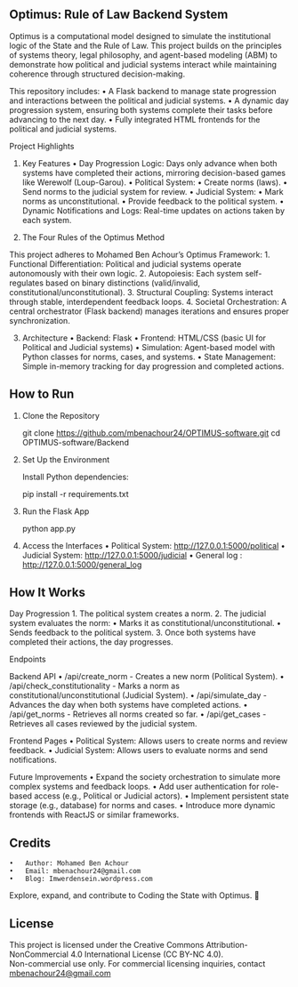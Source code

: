 Optimus: Rule of Law Backend System
--

Optimus is a computational model designed to simulate the institutional logic of the State and the Rule of Law. This project builds on the principles of systems theory, legal philosophy, and agent-based modeling (ABM) to demonstrate how political and judicial systems interact while maintaining coherence through structured decision-making.

This repository includes:
	•	A Flask backend to manage state progression and interactions between the political and judicial systems.
	•	A dynamic day progression system, ensuring both systems complete their tasks before advancing to the next day.
	•	Fully integrated HTML frontends for the political and judicial systems.

Project Highlights

1. Key Features
	•	Day Progression Logic: Days only advance when both systems have completed their actions, mirroring decision-based games like Werewolf (Loup-Garou).
	•	Political System:
	•	Create norms (laws).
	•	Send norms to the judicial system for review.
	•	Judicial System:
	•	Mark norms as unconstitutional.
	•	Provide feedback to the political system.
	•	Dynamic Notifications and Logs: Real-time updates on actions taken by each system.

3. The Four Rules of the Optimus Method

This project adheres to Mohamed Ben Achour’s Optimus Framework:
	1.	Functional Differentiation: Political and judicial systems operate autonomously with their own logic.
	2.	Autopoiesis: Each system self-regulates based on binary distinctions (valid/invalid, constitutional/unconstitutional).
	3.	Structural Coupling: Systems interact through stable, interdependent feedback loops.
	4.	Societal Orchestration: A central orchestrator (Flask backend) manages iterations and ensures proper synchronization.

3. Architecture
	•	Backend: Flask
	•	Frontend: HTML/CSS (basic UI for Political and Judicial systems)
	•	Simulation: Agent-based model with Python classes for norms, cases, and systems.
	•	State Management: Simple in-memory tracking for day progression and completed actions.

How to Run
--

1. Clone the Repository

	git clone https://github.com/mbenachour24/OPTIMUS-software.git
	cd OPTIMUS-software/Backend

2. Set Up the Environment

	Install Python dependencies:
	
	pip install -r requirements.txt

3. Run the Flask App

	python app.py

4. Access the Interfaces
	•	Political System: http://127.0.0.1:5000/political
	•	Judicial System: http://127.0.0.1:5000/judicial
	• 	General log : http://127.0.0.1:5000/general_log

How It Works
--

Day Progression
	1.	The political system creates a norm.
	2.	The judicial system evaluates the norm:
	•	Marks it as constitutional/unconstitutional.
	•	Sends feedback to the political system.
	3.	Once both systems have completed their actions, the day progresses.

Endpoints

Backend API
	•	/api/create_norm - Creates a new norm (Political System).
	•	/api/check_constitutionality - Marks a norm as constitutional/unconstitutional (Judicial System).
	•	/api/simulate_day - Advances the day when both systems have completed actions.
	•	/api/get_norms - Retrieves all norms created so far.
	•	/api/get_cases - Retrieves all cases reviewed by the judicial system.

Frontend Pages
	•	Political System: Allows users to create norms and review feedback.
	•	Judicial System: Allows users to evaluate norms and send notifications.

Future Improvements
	•	Expand the society orchestration to simulate more complex systems and feedback loops.
	•	Add user authentication for role-based access (e.g., Political or Judicial actors).
	•	Implement persistent state storage (e.g., database) for norms and cases.
	•	Introduce more dynamic frontends with ReactJS or similar frameworks.

Credits
--
	•	Author: Mohamed Ben Achour
	•	Email: mbenachour24@gmail.com
	•	Blog: Imwerdensein.wordpress.com

Explore, expand, and contribute to Coding the State with Optimus. 🚀

## License
This project is licensed under the Creative Commons Attribution-NonCommercial 4.0 International License (CC BY-NC 4.0).  
Non-commercial use only. For commercial licensing inquiries, contact mbenachour24@gmail.com

